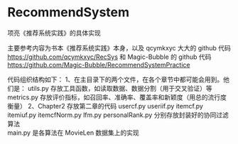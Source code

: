 # RecommendSystem
项亮《推荐系统实践》的具体实现


主要参考内容为书本《推荐系统实践》本身，以及 qcymkxyc 大大的 github 代码 https://github.com/qcymkxyc/RecSys 和 Magic-Bubble 的 github 代码 https://github.com/Magic-Bubble/RecommendSystemPractice


代码组织结构如下：
1、在主目录下的两个文件，在各个章节中都可能会用到。他们是：
utils.py 存放工具函数，如读取数据、数据分割（用于交叉验证）等
metrics.py 存放评价指标，如召回率、准确率、覆盖率和新颖度（用总的流行度衡量）
2、Chapter2 存放第二章的代码
usercf.py  useriif.py  itemcf.py  itemiuf.py  itemcfNorm.py  lfm.py  personalRank.py  分别存放封装好的协同过滤算法  
main.py  是各算法在 MovieLen 数据集上的实现




